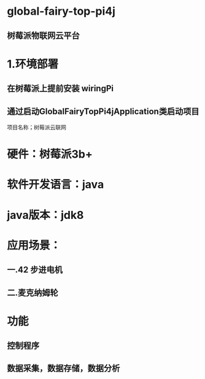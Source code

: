 # global-fairy-top-pi4j
## 树莓派物联网云平台
# 1.环境部署
## 在树莓派上提前安装 wiringPi
## 通过启动GlobalFairyTopPi4jApplication类启动项目
项目名称；树莓派云联网
# 硬件：树莓派3b+
# 软件开发语言：java
# java版本：jdk8


# 应用场景：
##  一.42 步进电机
##  二.麦克纳姆轮
  
# 功能
## 控制程序
## 数据采集，数据存储，数据分析
## 

 
